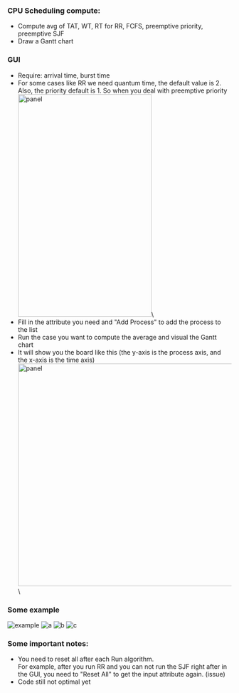 ### CPU Scheduling compute:
- Compute avg of TAT, WT, RT for RR, FCFS, preemptive priority, preemptive SJF
- Draw a Gantt chart
### GUI
- Require: arrival time, burst time
- For some cases like RR we need quantum time, the default value is 2. Also, the priority default is 1. So when you deal with preemptive priority\
<img src="https://github.com/Vital1162/CPU_scheduling_compute/assets/98259769/aef632dc-1791-4c92-b1a1-6848252bb24b" alt="panel" width="300" height="500">\
- Fill in the attribute you need and "Add Process" to add the process to the list
- Run the case you want to compute the average and visual the Gantt chart
- It will show you the board like this (the y-axis is the process axis, and the x-axis is the time axis)\
<img src="https://github.com/Vital1162/CPU_scheduling_compute/assets/98259769/54c1f6d7-7a80-41ee-ad37-aa621298d58b" alt="panel" width="800" height="500">\
### Some example
![example](https://github.com/Vital1162/CPU_scheduling_compute/assets/98259769/024e8aaa-b795-42e8-8a93-785f2e3b1e83)
![a](https://github.com/Vital1162/CPU_scheduling_compute/assets/98259769/85ea6696-9631-4bb4-8612-f679a12eea9f)
![b](https://github.com/Vital1162/CPU_scheduling_compute/assets/98259769/7daedc66-13ca-4f4f-966f-897c3d724c11)
![c](https://github.com/Vital1162/CPU_scheduling_compute/assets/98259769/e52cada3-eb3a-4d60-b5a2-8b0c8d5a2a4d)

### Some important notes:
- You need to reset all after each Run algorithm.\
  For example, after you run RR and you can not run the SJF right after in the GUI, you need to "Reset All" to get the input attribute again. (issue)
- Code still not optimal yet




